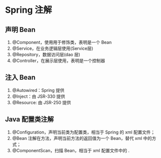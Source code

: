 # Spring 注解

## 声明 Bean
1. @Component，使用用于修饰类，表明是一个 Bean
2. @Service，在业务逻辑层使用(Service层)
3. @Repository，数据访问层(dao 层)
4. @Controller，在展示层使用，表明是一个控制器

## 注入 Bean
1. @Autowired：Spring 提供
2. @Inject：由 JSR-330 提供
3. @Resource: 由 JSR-250 提供

## Java 配置类注解
1. @Configuration，声明当前类为配置类，相当于 Spring 的 xml 配置文件；
2. @Bean 注解在方法，声明当前方法的返回值为一个 Bean，替代 xml 中的方式；
3. @ComponentScan，扫描 Bean，相当于 xml 配置文件中的 <component-scan>.